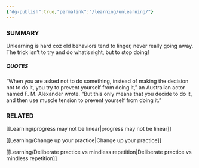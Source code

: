 ```yaml
---
{"dg-publish":true,"permalink":"/learning/unlearning/"}
---
```


### SUMMARY 
Unlearning is hard coz old behaviors tend to linger, never really going away. The trick isn’t to try and do what’s right, but to stop doing!

##### QUOTES

“When you are asked not to do something, instead of making the decision not to do it, you try to prevent yourself from doing it,” an Australian actor named F. M. Alexander wrote. “But this only means that you decide to do it, and then use muscle tension to prevent yourself from doing it.”

### RELATED
[[Learning/progress may not be linear\|progress may not be linear]]

[[Learning/Change up your practice\|Change up your practice]]

[[Learning/Deliberate practice vs mindless repetition\|Deliberate practice vs mindless repetition]]

